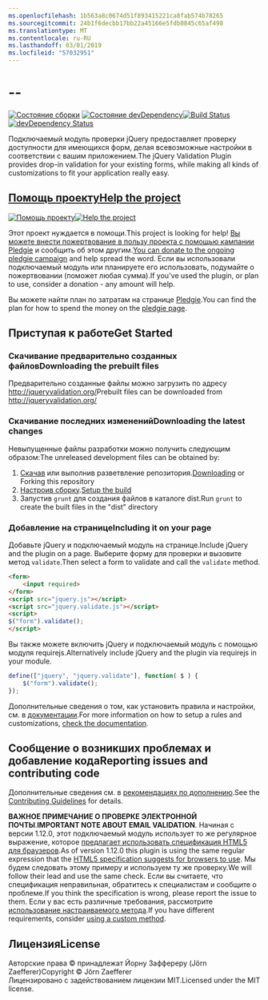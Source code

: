 ```yaml
---
ms.openlocfilehash: 1b563a8c0674d51f893415221ca8fab574b78265
ms.sourcegitcommit: 24b1f6decbb17bb22a45166e5fdb0845c65af498
ms.translationtype: MT
ms.contentlocale: ru-RU
ms.lasthandoff: 03/01/2019
ms.locfileid: "57032951"
---
```

<a name="--"></a>--
================================

<span data-ttu-id="9c81e-101">[![Состояние сборки](https://secure.travis-ci.org/jzaefferer/jquery-validation.png)](http://travis-ci.org/jzaefferer/jquery-validation)
[![Состояние devDependency](https://david-dm.org/jzaefferer/jquery-validation/dev-status.png?theme=shields.io)](https://david-dm.org/jzaefferer/jquery-validation#info=devDependencies)</span><span class="sxs-lookup"><span data-stu-id="9c81e-101">[![Build Status](https://secure.travis-ci.org/jzaefferer/jquery-validation.png)](http://travis-ci.org/jzaefferer/jquery-validation)
[![devDependency Status](https://david-dm.org/jzaefferer/jquery-validation/dev-status.png?theme=shields.io)](https://david-dm.org/jzaefferer/jquery-validation#info=devDependencies)</span></span>

<span data-ttu-id="9c81e-102">Подключаемый модуль проверки jQuery предоставляет проверку доступности для имеющихся форм, делая всевозможные настройки в соответствии с вашим приложением.</span><span class="sxs-lookup"><span data-stu-id="9c81e-102">The jQuery Validation Plugin provides drop-in validation for your existing forms, while making all kinds of customizations to fit your application really easy.</span></span>

## <a name="help-the-projecthttppledgiecomcampaigns18159"></a>[<span data-ttu-id="9c81e-103">Помощь проекту</span><span class="sxs-lookup"><span data-stu-id="9c81e-103">Help the project</span></span>](http://pledgie.com/campaigns/18159)

<span data-ttu-id="9c81e-104">[![Помощь проекту](http://www.pledgie.com/campaigns/18159.png?skin_name=chrome)](http://pledgie.com/campaigns/18159)</span><span class="sxs-lookup"><span data-stu-id="9c81e-104">[![Help the project](http://www.pledgie.com/campaigns/18159.png?skin_name=chrome)](http://pledgie.com/campaigns/18159)</span></span>

<span data-ttu-id="9c81e-105">Этот проект нуждается в помощи.</span><span class="sxs-lookup"><span data-stu-id="9c81e-105">This project is looking for help!</span></span> <span data-ttu-id="9c81e-106">[Вы можете внести пожертвование в пользу проекта с помощью кампании Pledgie](http://pledgie.com/campaigns/18159) и сообщить об этом другим.</span><span class="sxs-lookup"><span data-stu-id="9c81e-106">[You can donate to the ongoing pledgie campaign](http://pledgie.com/campaigns/18159) and help spread the word.</span></span> <span data-ttu-id="9c81e-107">Если вы использовали подключаемый модуль или планируете его использовать, подумайте о пожертвовании (поможет любая сумма).</span><span class="sxs-lookup"><span data-stu-id="9c81e-107">If you've used the plugin, or plan to use, consider a donation - any amount will help.</span></span>

<span data-ttu-id="9c81e-108">Вы можете найти план по затратам на странице [Pledgie](http://pledgie.com/campaigns/18159).</span><span class="sxs-lookup"><span data-stu-id="9c81e-108">You can find the plan for how to spend the money on the [pledgie page](http://pledgie.com/campaigns/18159).</span></span>

## <a name="get-started"></a><span data-ttu-id="9c81e-109">Приступая к работе</span><span class="sxs-lookup"><span data-stu-id="9c81e-109">Get Started</span></span>

### <a name="downloading-the-prebuilt-files"></a><span data-ttu-id="9c81e-110">Скачивание предварительно созданных файлов</span><span class="sxs-lookup"><span data-stu-id="9c81e-110">Downloading the prebuilt files</span></span>

<span data-ttu-id="9c81e-111">Предварительно созданные файлы можно загрузить по адресу http://jqueryvalidation.org/</span><span class="sxs-lookup"><span data-stu-id="9c81e-111">Prebuilt files can be downloaded from http://jqueryvalidation.org/</span></span>

### <a name="downloading-the-latest-changes"></a><span data-ttu-id="9c81e-112">Скачивание последних изменений</span><span class="sxs-lookup"><span data-stu-id="9c81e-112">Downloading the latest changes</span></span>

<span data-ttu-id="9c81e-113">Невыпущенные файлы разработки можно получить следующим образом:</span><span class="sxs-lookup"><span data-stu-id="9c81e-113">The unreleased development files can be obtained by:</span></span>

 1. <span data-ttu-id="9c81e-114">[Скачав](https://github.com/jzaefferer/jquery-validation/archive/master.zip) или выполнив разветвление репозитория.</span><span class="sxs-lookup"><span data-stu-id="9c81e-114">[Downloading](https://github.com/jzaefferer/jquery-validation/archive/master.zip) or Forking this repository</span></span>
 2. <span data-ttu-id="9c81e-115">[Настроив сборку](CONTRIBUTING.md#build-setup).</span><span class="sxs-lookup"><span data-stu-id="9c81e-115">[Setup the build](CONTRIBUTING.md#build-setup)</span></span>
 3. <span data-ttu-id="9c81e-116">Запустив `grunt` для создания файлов в каталоге dist.</span><span class="sxs-lookup"><span data-stu-id="9c81e-116">Run `grunt` to create the built files in the "dist" directory</span></span>

### <a name="including-it-on-your-page"></a><span data-ttu-id="9c81e-117">Добавление на странице</span><span class="sxs-lookup"><span data-stu-id="9c81e-117">Including it on your page</span></span>

<span data-ttu-id="9c81e-118">Добавьте jQuery и подключаемый модуль на странице.</span><span class="sxs-lookup"><span data-stu-id="9c81e-118">Include jQuery and the plugin on a page.</span></span> <span data-ttu-id="9c81e-119">Выберите форму для проверки и вызовите метод `validate`.</span><span class="sxs-lookup"><span data-stu-id="9c81e-119">Then select a form to validate and call the `validate` method.</span></span>

```html
<form>
    <input required>
</form>
<script src="jquery.js"></script>
<script src="jquery.validate.js"></script>
<script>
$("form").validate();
</script>
```

<span data-ttu-id="9c81e-120">Вы также можете включить jQuery и подключаемый модуль с помощью модуля requirejs.</span><span class="sxs-lookup"><span data-stu-id="9c81e-120">Alternatively include jQuery and the plugin via requirejs in your module.</span></span>

```js
define(["jquery", "jquery.validate"], function( $ ) {
    $("form").validate();
});
```

<span data-ttu-id="9c81e-121">Дополнительные сведения о том, как установить правила и настройки, см. в [документации](http://jqueryvalidation.org/documentation/).</span><span class="sxs-lookup"><span data-stu-id="9c81e-121">For more information on how to setup a rules and customizations, [check the documentation](http://jqueryvalidation.org/documentation/).</span></span>

## <a name="reporting-issues-and-contributing-code"></a><span data-ttu-id="9c81e-122">Сообщение о возникших проблемах и добавление кода</span><span class="sxs-lookup"><span data-stu-id="9c81e-122">Reporting issues and contributing code</span></span>

<span data-ttu-id="9c81e-123">Дополнительные сведения см. в [рекомендациях по дополнению](CONTRIBUTING.md).</span><span class="sxs-lookup"><span data-stu-id="9c81e-123">See the [Contributing Guidelines](CONTRIBUTING.md) for details.</span></span>

<span data-ttu-id="9c81e-124">**ВАЖНОЕ ПРИМЕЧАНИЕ О ПРОВЕРКЕ ЭЛЕКТРОННОЙ ПОЧТЫ**.</span><span class="sxs-lookup"><span data-stu-id="9c81e-124">**IMPORTANT NOTE ABOUT EMAIL VALIDATION**.</span></span> <span data-ttu-id="9c81e-125">Начиная с версии 1.12.0, этот подключаемый модуль использует то же регулярное выражение, которое [предлагает использовать спецификация HTML5 для браузеров](https://html.spec.whatwg.org/multipage/forms.html#valid-e-mail-address).</span><span class="sxs-lookup"><span data-stu-id="9c81e-125">As of version 1.12.0 this plugin is using the same regular expression that the [HTML5 specification suggests for browsers to use](https://html.spec.whatwg.org/multipage/forms.html#valid-e-mail-address).</span></span> <span data-ttu-id="9c81e-126">Мы будем следовать этому примеру и используем ту же проверку.</span><span class="sxs-lookup"><span data-stu-id="9c81e-126">We will follow their lead and use the same check.</span></span> <span data-ttu-id="9c81e-127">Если вы считаете, что спецификация неправильная, обратитесь к специалистам и сообщите о проблеме.</span><span class="sxs-lookup"><span data-stu-id="9c81e-127">If you think the specification is wrong, please report the issue to them.</span></span> <span data-ttu-id="9c81e-128">Если у вас есть различные требования, рассмотрите [использование настраиваемого метода](http://jqueryvalidation.org/jQuery.validator.addMethod/).</span><span class="sxs-lookup"><span data-stu-id="9c81e-128">If you have different requirements, consider [using a custom method](http://jqueryvalidation.org/jQuery.validator.addMethod/).</span></span>

## <a name="license"></a><span data-ttu-id="9c81e-129">Лицензия</span><span class="sxs-lookup"><span data-stu-id="9c81e-129">License</span></span>
<span data-ttu-id="9c81e-130">Авторские права &copy; принадлежат Йорну Заффереру (Jörn Zaefferer)</span><span class="sxs-lookup"><span data-stu-id="9c81e-130">Copyright &copy; Jörn Zaefferer</span></span><br>
<span data-ttu-id="9c81e-131">Лицензировано с задействованием лицензии MIT.</span><span class="sxs-lookup"><span data-stu-id="9c81e-131">Licensed under the MIT license.</span></span>
